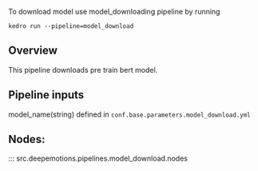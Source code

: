 To download model use model_downloading pipeline by running
```
kedro run --pipeline=model_download
```
## Overview

This pipeline downloads pre train bert model.

## Pipeline inputs

model_name(string) defined in `conf.base.parameters.model_download.yml`
## Nodes:

::: src.deepemotions.pipelines.model_download.nodes